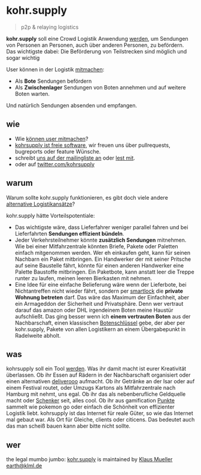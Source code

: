 # kohr.supply

> p2p & relaying logistics

**kohr.supply** soll eine Crowd Logistik Anwendung [werden](./bootstrapping), um Sendungen von Personen an Personen, auch über anderen Personen, zu befördern.
Das wichtigste dabei: Die Beförderung von Teilstrecken sind möglich und sogar wichtig

User können in der Logistik [mitmachen](/about/mitmachen/):

* Als __Bote__ Sendungen befördern
* Als __Zwischenlager__ Sendungen von Boten annehmen und auf weitere Boten warten.

Und natürlich Sendungen absenden und empfangen.

## wie

* Wie [können user mitmachen](/about/mitmachen/)?
* [kohrsupply ist freie software](https://github.com/klml/kohrsupply/), wir freuen uns über pullrequests, bugreports oder feature Wünsche.
* schreibt [uns auf der mailingliste an](mailto:all@kohr.supply) oder [lest mit](mailto:all-subscribe@kohr.supply?subject=diese%20mail%20einfachleer%20abschicken).
* oder auf [twitter.com/kohrsupply](https://twitter.com/kohrsupply)

## warum

Warum sollte kohr.supply funktionieren, es gibt doch viele andere [alternative Logistikansätze](./nicht)?

kohr.supply hätte Vorteilspotentiale:

* Das wichtigste wäre, dass Lieferfahrer weniger parallel fahren und bei Lieferfahrten __Sendungen effizient bündeln__.
* Jeder Verkehrsteilnehmer könnte __zusätzlich Sendungen__ mitnehmen. Wie bei einer Mitfahrzentrale könnten Briefe, Pakete oder Paletten einfach mitgenommen werden. Wer eh einkaufen geht, kann für seinen Nachbarn ein Paket mitbringen. Ein Handwerker der mit seiner Pritsche auf seine Baustelle fährt, könnte für einen anderen Handwerker eine Palette Baustoffe mitbringen. Ein Paketbote, kann anstatt leer die Treppe runter zu laufen, meinen leeren Bierkasten mit nehmen.
* Eine Idee für eine einfache Belieferung wäre wenn der Lieferbote, bei Nichtantreffen nicht wieder fährt, sondern per [smartlock](//www.golem.de/news/amazon-key-amazon-oeffnet-die-wohnungstuer-fuer-boten-1710-130812.html) die __private Wohnung betreten__ darf. Das wäre das Maximum der Einfachheit, aber ein Armageddon der Sicherheit und Privatsphäre. Denn wer vertraut darauf das amazon oder DHL irgendeinem Boten  meine Haustür aufschließt. Das ging besser wenn ich __einem vertrauten Boten__ aus der Nachbarschaft, einen klassischen [Botenschlüssel](//de.wikipedia.org/wiki/Zusteller#Zugriff_auf_Briefkasten) gebe, der aber per kohr.supply, Pakete von allen Logistikern an einem Übergabepunkt in Radelweite abholt.


## was

kohrsupply soll ein Tool [werden](./bootstrapping). Was ihr damit macht ist eurer Kreativität überlassen. Ob ihr Essen auf Rädern in der Nachbarschaft organisiert oder einen alternativen [deliverooo](https://deliveroo.de) aufmacht. Ob ihr Getränke an der Isar oder auf einem Festival routet, oder Umzugs Kartons als Mitfahrzentrale nach Hamburg mit nehmt, uns egal. Ob ihr das als nebenberufliche Geldquelle macht oder [Schenker](https://schenker.com) seit, alles cool. Ob ihr aus gamification [Punkte](./reputation) sammelt wie pokemon go oder einfach die Schönheit von effizienter Logistik liebt. kohrsupply ist das Internet für reale Güter, so wie das Internet mal gebaut war. Als Ort für Gleiche, clients oder citicens. Das bedeutet auch das man scheiß bauen kann aber bitte nicht sollte.

## wer

the legal mumbo jumbo: [kohr.supply](//kohr.supply) is maintained by [Klaus Mueller](//klml.de) <earth@klml.de>
